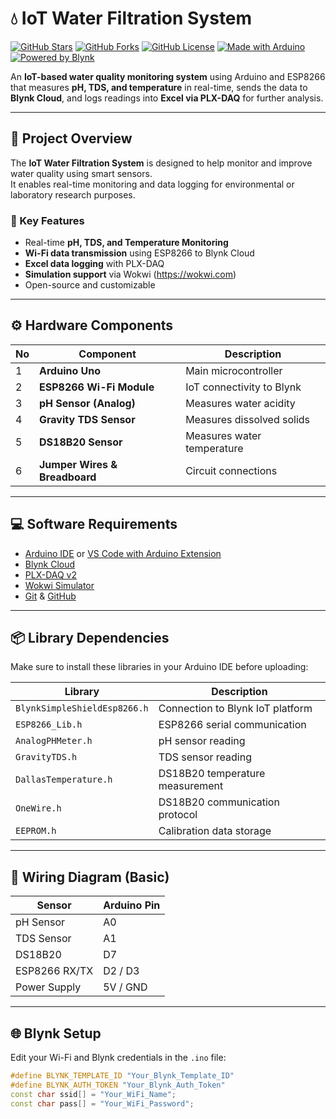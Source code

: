 # 💧 IoT Water Filtration System

[![GitHub Stars](https://img.shields.io/github/stars/tobanaibaho/IoT-Water-Filtration?style=flat-square)](https://github.com/tobanaibaho/IoT-Water-Filtration/stargazers)
[![GitHub Forks](https://img.shields.io/github/forks/tobanaibaho/IoT-Water-Filtration?style=flat-square)](https://github.com/tobanaibaho/IoT-Water-Filtration/network/members)
[![GitHub License](https://img.shields.io/badge/License-MIT-blue.svg?style=flat-square)](LICENSE)
[![Made with Arduino](https://img.shields.io/badge/Made%20with-Arduino-blue?style=flat-square&logo=arduino)](https://www.arduino.cc/)
[![Powered by Blynk](https://img.shields.io/badge/Powered%20by-Blynk-green?style=flat-square&logo=blynk)](https://blynk.io)

An **IoT-based water quality monitoring system** using Arduino and ESP8266 that measures **pH, TDS, and temperature** in real-time, sends the data to **Blynk Cloud**, and logs readings into **Excel via PLX-DAQ** for further analysis.

---

## 🧠 Project Overview

The **IoT Water Filtration System** is designed to help monitor and improve water quality using smart sensors.  
It enables real-time monitoring and data logging for environmental or laboratory research purposes.

### 🌟 Key Features
- Real-time **pH, TDS, and Temperature Monitoring**
- **Wi-Fi data transmission** using ESP8266 to Blynk Cloud
- **Excel data logging** with PLX-DAQ
- **Simulation support** via Wokwi (https://wokwi.com)
- Open-source and customizable

---

## ⚙️ Hardware Components

| No | Component | Description |
|----|------------|-------------|
| 1 | **Arduino Uno** | Main microcontroller |
| 2 | **ESP8266 Wi-Fi Module** | IoT connectivity to Blynk |
| 3 | **pH Sensor (Analog)** | Measures water acidity |
| 4 | **Gravity TDS Sensor** | Measures dissolved solids |
| 5 | **DS18B20 Sensor** | Measures water temperature |
| 6 | **Jumper Wires & Breadboard** | Circuit connections |

---

## 💻 Software Requirements

- [Arduino IDE](https://www.arduino.cc/en/software) or [VS Code with Arduino Extension](https://marketplace.visualstudio.com/items?itemName=vsciot-vscode.vscode-arduino)
- [Blynk Cloud](https://blynk.cloud)
- [PLX-DAQ v2](https://github.com/netlabtoolkit/PLX-DAQ)
- [Wokwi Simulator](https://wokwi.com)
- [Git](https://git-scm.com/) & [GitHub](https://github.com)

---

## 📦 Library Dependencies

Make sure to install these libraries in your Arduino IDE before uploading:

| Library | Description |
|----------|--------------|
| `BlynkSimpleShieldEsp8266.h` | Connection to Blynk IoT platform |
| `ESP8266_Lib.h` | ESP8266 serial communication |
| `AnalogPHMeter.h` | pH sensor reading |
| `GravityTDS.h` | TDS sensor reading |
| `DallasTemperature.h` | DS18B20 temperature measurement |
| `OneWire.h` | DS18B20 communication protocol |
| `EEPROM.h` | Calibration data storage |

---

## 🔌 Wiring Diagram (Basic)

| Sensor | Arduino Pin |
|---------|--------------|
| pH Sensor | A0 |
| TDS Sensor | A1 |
| DS18B20 | D7 |
| ESP8266 RX/TX | D2 / D3 |
| Power Supply | 5V / GND |

---

## 🌐 Blynk Setup

Edit your Wi-Fi and Blynk credentials in the `.ino` file:

```cpp
#define BLYNK_TEMPLATE_ID "Your_Blynk_Template_ID"
#define BLYNK_AUTH_TOKEN "Your_Blynk_Auth_Token"
const char ssid[] = "Your_WiFi_Name";
const char pass[] = "Your_WiFi_Password";